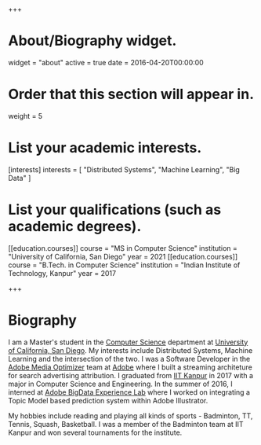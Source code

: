 +++
# About/Biography widget.
widget = "about"
active = true
date = 2016-04-20T00:00:00

# Order that this section will appear in.
weight = 5

# List your academic interests.
[interests]
  interests = [
  	"Distributed Systems",
    "Machine Learning",
    "Big Data"
  ]

# List your qualifications (such as academic degrees).

[[education.courses]]
  course = "MS in Computer Science"
  institution = "University of California, San Diego"
  year = 2021
  [[education.courses]]
  course = "B.Tech. in Computer Science"
  institution = "Indian Institute of Technology, Kanpur"
  year = 2017

 
+++

# Biography

I am a Master's student in the [Computer Science](https://cse.ucsd.edu/) department at [University of California, San Diego](https://ucsd.edu/). My interests include Distributed Systems, Machine Learning and the intersection of the two. I was a Software Developer in the [Adobe Media Optimizer](https://www.adobe.com/in/advertising-cloud/media-optimizer.html) team at [Adobe](https://www.adobe.com) where I built a streaming architeture for search advertising attribution. I graduated from [IIT Kanpur](https://www.iitk.ac.in) in 2017 with a major in Computer Science and Engineering. In the summer of 2016, I interned at [Adobe BigData Experience Lab](https://research.adobe.com/about-adobe-research/bigdata-experience-lab/) where I worked on integrating a Topic Model based prediction system within Adobe Illustrator.

My hobbies include reading and playing all kinds of sports - Badminton, TT, Tennis, Squash, Basketball. I was a member of the Badminton team at IIT Kanpur and won several tournaments for the institute.